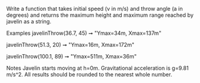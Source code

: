 Write a function that takes initial speed (v in m/s) and throw angle (a in degrees) and returns the maximum height and maximum range reached by javelin as a string.

Examples
javelinThrow(36.7, 45) ➞ "Ymax=34m, Xmax=137m"

javelinThrow(51.3, 20) ➞ "Ymax=16m, Xmax=172m"

javelinThrow(100.1, 89) ➞ "Ymax=511m, Xmax=36m"

Notes
Javelin starts moving at h=0m.
Gravitational acceleration is g=9.81 m/s^2.
All results should be rounded to the nearest whole number.
